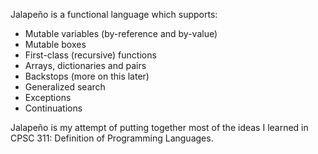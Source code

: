 Jalapeño is a functional language which supports:
- Mutable variables (by-reference and by-value)
- Mutable boxes
- First-class (recursive) functions
- Arrays, dictionaries and pairs
- Backstops (more on this later)
- Generalized search
- Exceptions
- Continuations

Jalapeño is my attempt of putting together most of the ideas I learned in CPSC 311: Definition of Programming Languages.
